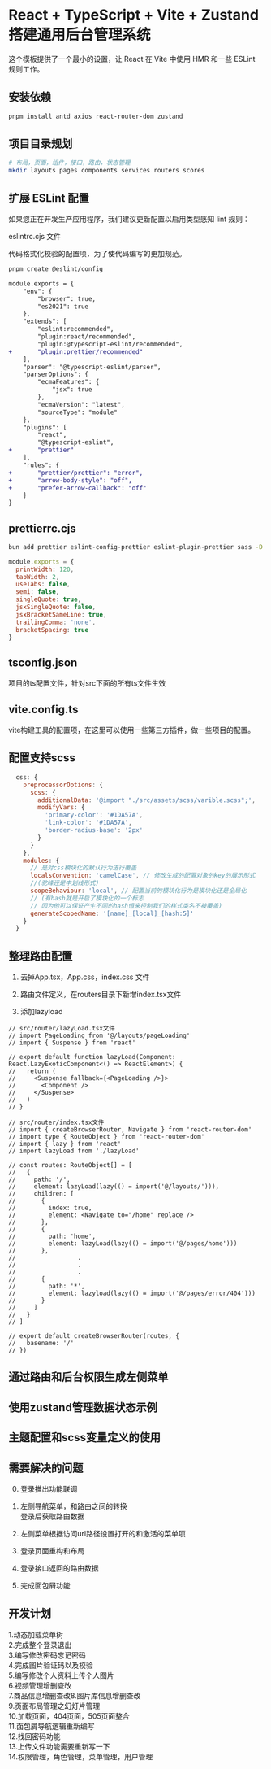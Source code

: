 # React + TypeScript + Vite + Zustand搭建通用后台管理系统

这个模板提供了一个最小的设置，让 React 在 Vite 中使用 HMR 和一些 ESLint 规则工作。

## 安装依赖

```bash
pnpm install antd axios react-router-dom zustand
```

## 项目目录规划

```bash
# 布局，页面，组件，接口，路由，状态管理
mkdir layouts pages components services routers scores
```

## 扩展 ESLint 配置

如果您正在开发生产应用程序，我们建议更新配置以启用类型感知 lint 规则：

eslintrc.cjs 文件

代码格式化校验的配置项，为了使代码编写的更加规范。

```bash
pnpm create @eslint/config
```

```diff
module.exports = {
    "env": {
        "browser": true,
        "es2021": true
    },
    "extends": [
        "eslint:recommended",
        "plugin:react/recommended",
        "plugin:@typescript-eslint/recommended",
+       "plugin:prettier/recommended"
    ],
    "parser": "@typescript-eslint/parser",
    "parserOptions": {
        "ecmaFeatures": {
            "jsx": true
        },
        "ecmaVersion": "latest",
        "sourceType": "module"
    },
    "plugins": [
        "react",
        "@typescript-eslint",
+       "prettier"
    ],
    "rules": {
+       "prettier/prettier": "error",
+       "arrow-body-style": "off",
+       "prefer-arrow-callback": "off"
    }
}
```

## prettierrc.cjs

```bash
bun add prettier eslint-config-prettier eslint-plugin-prettier sass -D
```

```js
module.exports = {
  printWidth: 120,
  tabWidth: 2,
  useTabs: false,
  semi: false,
  singleQuote: true,
  jsxSingleQuote: false,
  jsxBracketSameLine: true,
  trailingComma: 'none',
  bracketSpacing: true
}
```

## tsconfig.json

项目的ts配置文件，针对src下面的所有ts文件生效

## vite.config.ts

vite构建工具的配置项，在这里可以使用一些第三方插件，做一些项目的配置。

## 配置支持scss

```js
  css: {
    preprocessorOptions: {
      scss: {
        additionalData: '@import "./src/assets/scss/varible.scss";',
        modifyVars: {
          'primary-color': '#1DA57A',
          'link-color': '#1DA57A',
          'border-radius-base': '2px'
        }
      }
    },
    modules: {
      // 是对css模块化的默认行为进行覆盖
      localsConvention: 'camelCase', // 修改生成的配置对象的key的展示形式
      //(驼峰还是中划线形式)
      scopeBehaviour: 'local', // 配置当前的模块化行为是模块化还是全局化
      // (有hash就是开启了模块化的一个标志
      // 因为他可以保证产生不同的hash值来控制我们的样式类名不被覆盖)
      generateScopedName: '[name]_[local]_[hash:5]'
    }
  }
```

## 整理路由配置

1. 去掉App.tsx，App.css，index.css 文件

2. 路由文件定义，在routers目录下新增index.tsx文件

3. 添加lazyload

```tsx
// src/router/lazyLoad.tsx文件
// import PageLoading from '@/layouts/pageLoading'
// import { Suspense } from 'react'

// export default function lazyLoad(Component: React.LazyExoticComponent<() => ReactElement>) {
//   return (
//     <Suspense fallback={<PageLoading />}>
//       <Component />
//     </Suspense>
//   )
// }
```

```tsx
// src/router/index.tsx文件
// import { createBrowserRouter, Navigate } from 'react-router-dom'
// import type { RouteObject } from 'react-router-dom'
// import { lazy } from 'react'
// import lazyLoad from './lazyLoad'

// const routes: RouteObject[] = [
//   {
//     path: '/',
//     element: lazyLoad(lazy(() = import('@/layouts/'))),
//     children: [
//       {
//         index: true,
//         element: <Navigate to="/home" replace />
//       },
//       {
//         path: 'home',
//         element: lazyLoad(lazy(() = import('@/pages/home')))
//       },
//                 .
//                 .
//                 .
//       {
//         path: '*',
//         element: lazyload(lazy(() = import('@/pages/error/404')))
//       }
//     ]
//   }
// ]

// export default createBrowserRouter(routes, {
//   basename: '/'
// })
```

## 通过路由和后台权限生成左侧菜单

## 使用zustand管理数据状态示例

## 主题配置和scss变量定义的使用

## 需要解决的问题

0. 登录推出功能联调

1. 左侧导航菜单，和路由之间的转换  
   登录后获取路由数据

2. 左侧菜单根据访问url路径设置打开的和激活的菜单项

3. 登录页面重构和布局

4. 登录接口返回的路由数据

5. 完成面包屑功能

## 开发计划

1.动态加载菜单树  
2.完成整个登录退出  
3.编写修改密码忘记密码  
4.完成图片验证码以及校验  
5.编写修改个人资料上传个人图片  
6.视频管理增删查改  
7.商品信息增删查改8.图片库信息增删查改  
9.页面布局管理之幻灯片管理  
10.加载页面，404页面，505页面整合  
11.面包屑导航逻辑重新编写  
12.找回密码功能  
13.上传文件功能需要重新写一下  
14.权限管理，角色管理，菜单管理，用户管理
